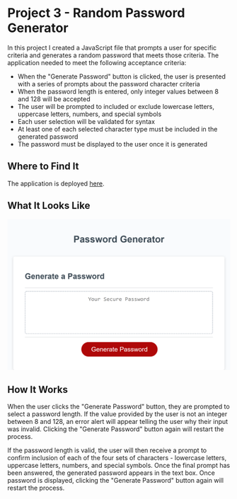 # Project 3 - Random Password Generator
In this project I created a JavaScript file that prompts a user for specific criteria and generates a random password that meets those criteria. The application needed to meet the following acceptance criteria:
* When the "Generate Password" button is clicked, the user is presented with a series of prompts about the password character criteria
* When the password length is entered, only integer values between 8 and 128 will be accepted
* The user will be prompted to included or exclude lowercase letters, uppercase letters, numbers, and special symbols
* Each user selection will be validated for syntax
* At least one of each selected character type must be included in the generated password
* The password must be displayed to the user once it is generated

## Where to Find It
The application is deployed [here](https://pikaypi.github.io/random-password-generator/).

## What It Looks Like
![A screenshot of the password generator application](./assets/images/screenshot.png)

## How It Works
When the user clicks the "Generate Password" button, they are prompted to select a password length. If the value provided by the user is not an integer between 8 and 128, an error alert will appear telling the user why their input was invalid. Clicking the "Generate Password" button again will restart the process.

If the password length is valid, the user will then receive a prompt to confirm inclusion of each of the four sets of characters - lowercase letters, uppercase letters, numbers, and special symbols. Once the final prompt has been answered, the generated password appears in the text box. Once password is displayed, clicking the "Generate Password" button again will restart the process.
